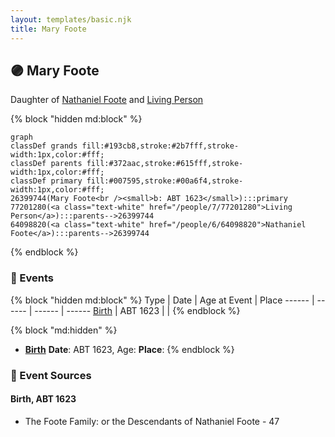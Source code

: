 ```yaml
---
layout: templates/basic.njk
title: Mary Foote
---
```

## 🟣 Mary Foote

Daughter of [Nathaniel Foote](/people/6/64098820) and [Living Person](/people/7/77201280)

{% block "hidden md:block" %}
```mermaid
graph
classDef grands fill:#193cb8,stroke:#2b7fff,stroke-width:1px,color:#fff;
classDef parents fill:#372aac,stroke:#615fff,stroke-width:1px,color:#fff;
classDef primary fill:#007595,stroke:#00a6f4,stroke-width:1px,color:#fff;
26399744(Mary Foote<br /><small>b: ABT 1623</small>):::primary
77201280(<a class="text-white" href="/people/7/77201280">Living Person</a>):::parents-->26399744
64098820(<a class="text-white" href="/people/6/64098820">Nathaniel Foote</a>):::parents-->26399744
```
{% endblock %}

### 📆 Events

{% block "hidden md:block" %}
Type | Date | Age at Event | Place
------ | ------ | ------ | ------
[Birth](#event-event-2) | ABT 1623 |  |
{% endblock %}

{% block "md:hidden" %}
- **[Birth](#event-event-2)**
**Date**: ABT 1623, Age:
**Place**:
{% endblock %}

### 📰 Event Sources

#### <a id="event-event-2"></a> Birth, ABT 1623
* The Foote Family: or the Descendants of Nathaniel Foote  - 47